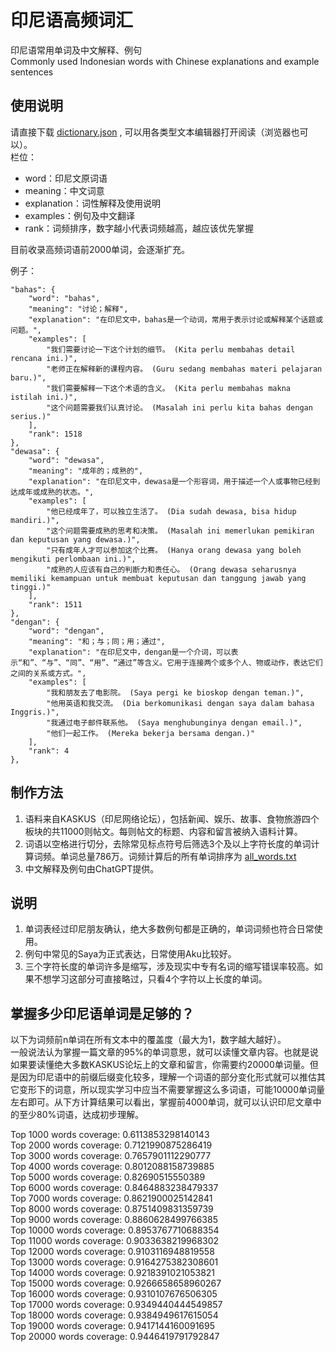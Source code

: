 # 印尼语高频词汇

印尼语常用单词及中文解释、例句   
Commonly used Indonesian words with Chinese explanations and example sentences

## 使用说明

请直接下载 [dictionary.json](https://github.com/fireindark707/indonesian-common-words/blob/main/dictionary.json) , 可以用各类型文本编辑器打开阅读（浏览器也可以）。   
栏位：
- word：印尼文原词语
- meaning：中文词意
- explanation：词性解释及使用说明
- examples：例句及中文翻译
- rank：词频排序，数字越小代表词频越高，越应该优先掌握

目前收录高频词语前2000单词，会逐渐扩充。

例子：
```
"bahas": {
    "word": "bahas",
    "meaning": "讨论；解释",
    "explanation": "在印尼文中，bahas是一个动词，常用于表示讨论或解释某个话题或问题。",
    "examples": [
        "我们需要讨论一下这个计划的细节。 (Kita perlu membahas detail rencana ini.)",
        "老师正在解释新的课程内容。 (Guru sedang membahas materi pelajaran baru.)",
        "我们需要解释一下这个术语的含义。 (Kita perlu membahas makna istilah ini.)",
        "这个问题需要我们认真讨论。 (Masalah ini perlu kita bahas dengan serius.)"
    ],
    "rank": 1518
},
"dewasa": {
    "word": "dewasa",
    "meaning": "成年的；成熟的",
    "explanation": "在印尼文中，dewasa是一个形容词，用于描述一个人或事物已经到达成年或成熟的状态。",
    "examples": [
        "他已经成年了，可以独立生活了。 (Dia sudah dewasa, bisa hidup mandiri.)",
        "这个问题需要成熟的思考和决策。 (Masalah ini memerlukan pemikiran dan keputusan yang dewasa.)",
        "只有成年人才可以参加这个比赛。 (Hanya orang dewasa yang boleh mengikuti perlombaan ini.)",
        "成熟的人应该有自己的判断力和责任心。 (Orang dewasa seharusnya memiliki kemampuan untuk membuat keputusan dan tanggung jawab yang tinggi.)"
    ],
    "rank": 1511
},
"dengan": {
    "word": "dengan",
    "meaning": "和；与；同；用；通过",
    "explanation": "在印尼文中，dengan是一个介词，可以表示“和”、“与”、“同”、“用”、“通过”等含义。它用于连接两个或多个人、物或动作，表达它们之间的关系或方式。",
    "examples": [
        "我和朋友去了电影院。 (Saya pergi ke bioskop dengan teman.)",
        "他用英语和我交流。 (Dia berkomunikasi dengan saya dalam bahasa Inggris.)",
        "我通过电子邮件联系他。 (Saya menghubunginya dengan email.)",
        "他们一起工作。 (Mereka bekerja bersama dengan.)"
    ],
    "rank": 4
},
```
## 制作方法

1. 语料来自KASKUS（印尼网络论坛），包括新闻、娱乐、故事、食物旅游四个板块的共11000则帖文。每则帖文的标题、内容和留言被纳入语料计算。
2. 词语以空格进行切分，去除常见标点符号后筛选3个及以上字符长度的单词计算词频。单词总量786万。词频计算后的所有单词排序为 [all_words.txt](https://github.com/fireindark707/indonesian-common-words/blob/main/all_words.txt)
3. 中文解释及例句由ChatGPT提供。

## 说明

1. 单词表经过印尼朋友确认，绝大多数例句都是正确的，单词词频也符合日常使用。
2. 例句中常见的Saya为正式表达，日常使用Aku比较好。
3. 三个字符长度的单词许多是缩写，涉及现实中专有名词的缩写错误率较高。如果不想学习这部分可直接略过，只看4个字符以上长度的单词。

## 掌握多少印尼语单词是足够的？

以下为词频前n单词在所有文本中的覆盖度（最大为1，数字越大越好）。  
一般说法认为掌握一篇文章的95%的单词意思，就可以读懂文章内容。也就是说如果要读懂绝大多数KASKUS论坛上的文章和留言，你需要约20000单词量。但是因为印尼语中的前缀后缀变化较多，理解一个词语的部分变化形式就可以推估其它变形下的词意，所以现实学习中应当不需要掌握这么多词语，可能10000单词量左右即可。从下方计算结果可以看出，掌握前4000单词，就可以认识印尼文章中的至少80%词语，达成初步理解。

Top 1000 words coverage: 0.6113853298140143   
Top 2000 words coverage: 0.7121990875286419   
Top 3000 words coverage: 0.7657901112290777   
Top 4000 words coverage: 0.8012088158739885   
Top 5000 words coverage: 0.82690515550389   
Top 6000 words coverage: 0.8464883238479337   
Top 7000 words coverage: 0.8621900025142841   
Top 8000 words coverage: 0.8751409831359739   
Top 9000 words coverage: 0.8860628499766385  
Top 10000 words coverage: 0.8953767710688354   
Top 11000 words coverage: 0.9033638219968302  
Top 12000 words coverage: 0.9103116948819558  
Top 13000 words coverage: 0.9164275382308601  
Top 14000 words coverage: 0.9218391021053821  
Top 15000 words coverage: 0.9266658658960267  
Top 16000 words coverage: 0.9310107676506305  
Top 17000 words coverage: 0.9349440444549857  
Top 18000 words coverage: 0.9384949617615054  
Top 19000 words coverage: 0.9417144160091695  
Top 20000 words coverage: 0.9446419791792847  
